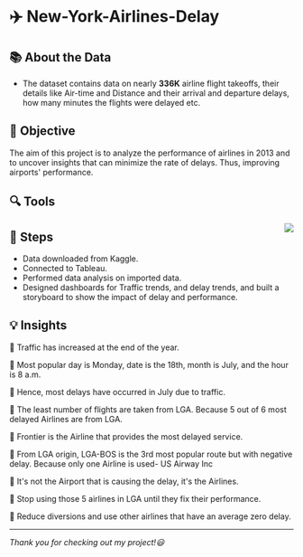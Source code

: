 # :airplane: New-York-Airlines-Delay



## :books: About the Data

- The dataset contains data on nearly **336K** airline flight takeoffs, their details like Air-time and Distance and their arrival and departure delays, how many minutes the flights were delayed etc.

## :dart: Objective

The aim of this project is to analyze the performance of airlines in 2013 and to uncover insights that can minimize the rate of delays. Thus, improving airports' performance.

## :mag: Tools

<img align = "right" src = https://d1.awsstatic.com/china/hp/partners/tableau-LOGO-new02.5c999da7245fd3cb2ad15cde4bf90d0432b626ef.png>

## :feet: Steps



- Data downloaded from Kaggle.
- Connected to Tableau.
- Performed data analysis on imported data.
- Designed dashboards for Traffic trends, and delay trends, and built a storyboard to show the impact of delay and performance.




## :bulb: Insights

 
📍 Traffic has increased at the end of the year.<br> 

📍 Most popular day is Monday, date is the 18th, month is July, and the hour is 8 a.m.<br> 

📍 Hence, most delays have occurred in July due to traffic.<br> 

📍 The least number of flights are taken from LGA. Because 5 out of 6 most delayed Airlines are from LGA.<br>

📍 Frontier is the Airline that provides the most delayed service.<br> 

📍 From LGA origin, LGA-BOS is the 3rd most popular route but with negative delay. Because only one Airline is used- US Airway Inc<br> 

📍 It's not the Airport that is causing the delay, it's the Airlines.<br> 

📍 Stop using those 5 airlines in LGA until they fix their performance.<br> 

📍 Reduce diversions and use other airlines that have an average zero delay.


 ----

*Thank you for checking out my project!:smiley:*
